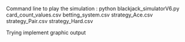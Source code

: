 
Command line to play the simulation :
python blackjack_simulatorV6.py card_count_values.csv betting_system.csv strategy_Ace.csv strategy_Pair.csv strategy_Hard.csv

Trying implement graphic output
